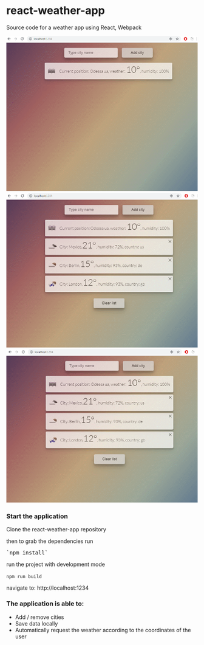 # react-weather-app
Source code for a weather app using React, Webpack

<img src="/GIF3.gif" width="800px"/>
<img src="/GIF5.gif" width="800px"/>
<img src="/GIF6.gif" width="800px"/>

### Start the application
Clone the react-weather-app repository  

then to grab the dependencies run

<pre>`npm install`</pre>

run the project with development mode

`npm run build`

navigate to: http://localhost:1234

### The application is able to:
* Add / remove cities
* Save data locally
* Automatically request the weather according to the coordinates of the user
